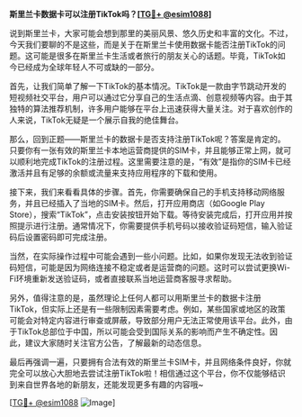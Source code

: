 **斯里兰卡数据卡可以注册TikTok吗？[[TG💪+ @esim1088](https://t.me/s/esim1088)]**

说到斯里兰卡，大家可能会想到那里的美丽风景、悠久历史和丰富的文化。不过，今天我们要聊的不是这些，而是关于在斯里兰卡使用数据卡能否注册TikTok的问题。这可能是很多在斯里兰卡生活或者旅行的朋友关心的话题。毕竟，TikTok如今已经成为全球年轻人不可或缺的一部分。

首先，让我们简单了解一下TikTok的基本情况。TikTok是一款由字节跳动开发的短视频社交平台，用户可以通过它分享自己的生活点滴、创意视频等内容。由于其独特的算法推荐机制，许多用户能够在平台上迅速获得大量关注。对于喜欢创作的人来说，TikTok无疑是一个展示自我的绝佳舞台。

那么，回到正题——斯里兰卡的数据卡是否支持注册TikTok呢？答案是肯定的。只要你有一张有效的斯里兰卡本地运营商提供的SIM卡，并且能够正常上网，就可以顺利地完成TikTok的注册过程。这里需要注意的是，“有效”是指你的SIM卡已经激活并且有足够的余额或流量来支持应用程序的下载和使用。

接下来，我们来看看具体的步骤。首先，你需要确保自己的手机支持移动网络服务，并且已经插入了当地的SIM卡。然后，打开应用商店（如Google Play Store），搜索“TikTok”，点击安装按钮开始下载。等待安装完成后，打开应用并按照提示进行注册。通常情况下，你需要提供手机号码以接收验证码短信，输入验证码后设置密码即可完成注册。

当然，在实际操作过程中可能会遇到一些小问题。比如，如果你发现无法收到验证码短信，可能是因为网络连接不稳定或者是运营商的问题。这时可以尝试更换Wi-Fi环境重新发送验证码，或者直接联系当地运营商客服寻求帮助。

另外，值得注意的是，虽然理论上任何人都可以用斯里兰卡的数据卡注册TikTok，但实际上还是有一些限制因素需要考虑。例如，某些国家或地区的政策可能会对特定内容进行审查或屏蔽，导致部分用户无法正常使用该平台。此外，由于TikTok总部位于中国，所以可能会受到国际关系的影响而产生不确定性。因此，建议大家随时关注官方公告，了解最新的动态信息。

最后再强调一遍，只要拥有合法有效的斯里兰卡SIM卡，并且网络条件良好，你就完全可以放心大胆地去尝试注册TikTok啦！相信通过这个平台，你不仅能够结识到来自世界各地的新朋友，还能发现更多有趣的内容哦~

[[TG💪+ @esim1088](https://t.me/s/esim1088) ![Image](https://i.postimg.cc/4NQfJmqS/Snipaste-2025-05-13-00-14-12.png)]
